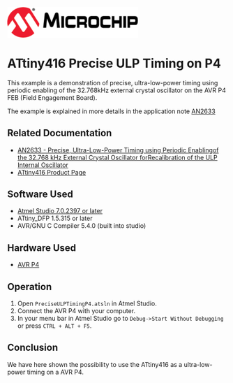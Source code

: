 <a href="https://www.microchip.com" rel="nofollow"><img src="images/microchip.png" alt="MCHP" width="300"/></a>

# ATtiny416 Precise ULP Timing on P4

This example is a demonstration of precise, ultra-low-power timing using periodic enabling of the 32.768kHz external crystal oscillator on the AVR P4 FEB (Field Engagement Board).

The example is explained in more details in the application note [AN2633](#Related-Documentation)

## Related Documentation

- [AN2633 - Precise, Ultra-Low-Power Timing using Periodic Enablingof the 32.768 kHz External Crystal Oscillator forRecalibration of the ULP Internal Oscillator](https://www.microchip.com//wwwAppNotes/AppNotes.aspx?appnote=en604346)
- [ATtiny416 Product Page](https://www.microchip.com/wwwproducts/en/ATtiny416)

## Software Used

- [Atmel Studio 7.0.2397 or later](https://www.microchip.com/mplab/avr-support/atmel-studio-7)
- ATtiny_DFP 1.5.315 or later
- AVR/GNU C Compiler 5.4.0 (built into studio)

## Hardware Used

-  [AVR P4](https://www.microchip.com/DevelopmentTools/ProductDetails/PartNO/ATAVRFEB-P4)

## Operation

1. Open `PreciseULPTimingP4.atsln` in Atmel Studio.
2. Connect the AVR P4 with your computer.
3. In your menu bar in Atmel Studio go to `Debug->Start Without Debugging` or press `CTRL + ALT + F5`.

## Conclusion

We have here shown the possibility to use the ATtiny416 as a ultra-low-power timing on a AVR P4.